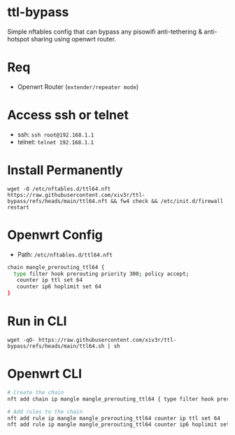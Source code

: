 # ttl-bypass
Simple nftables config that can bypass any pisowifi anti-tethering & anti-hotspot sharing using openwrt router.

# Req
- Openwrt Router (`extender/repeater mode`)

# Access ssh or telnet
- ssh: `ssh root@192.168.1.1`
- telnet: `telnet 192.168.1.1`

# Install Permanently
```
wget -O /etc/nftables.d/ttl64.nft https://raw.githubusercontent.com/xiv3r/ttl-bypass/refs/heads/main/ttl64.nft && fw4 check && /etc/init.d/firewall restart
```

# Openwrt Config
- Path: `/etc/nftables.d/ttl64.nft`

```sh
chain mangle_prerouting_ttl64 {
  type filter hook prerouting priority 300; policy accept;
   counter ip ttl set 64
   counter ip6 hoplimit set 64
}
```
# Run in CLI
```
wget -qO- https://raw.githubusercontent.com/xiv3r/ttl-bypass/refs/heads/main/ttl64.sh | sh
```

# Openwrt CLI
```sh
# Create the chain
nft add chain ip mangle mangle_prerouting_ttl64 { type filter hook prerouting priority 300; policy accept; }

# Add rules to the chain
nft add rule ip mangle mangle_prerouting_ttl64 counter ip ttl set 64
nft add rule ip mangle mangle_prerouting_ttl64 counter ip6 hoplimit set 64
```
